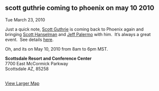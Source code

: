 
scott guthrie coming to phoenix on may 10 2010
----------------------------------------------

Tue March 23, 2010

Just a quick note, [Scott Guthrie](http://twitter.com/scottgu) is coming
back to Phoenix again and bringing [Scott
Hanselman](http://twitter.com/shanselman) and [Jeff
Palermo](http://twitter.com/jeffreypalermo) with him.  It’s always a
great event.  See details [here](http://azgroups2010.eventbrite.com/).

Oh, and its on May 10, 2010 from 8am to 6pm MST.

**Scottsdale Resort and Conference Center**\
7700 East McCormick Parkway\
Scottsdale AZ, 85258

\
[View Larger
Map](http://maps.google.com/maps?f=q&source=embed&hl=en&geocode=&q=Scottsdale+Resort+and+Conference+Center+7700+East+McCormick+Parkway++Scottsdale+AZ,+85258&sll=37.0625,-95.677068&sspn=43.713406,79.189453&ie=UTF8&hq=Scottsdale+Resort+and+Conference+Center&hnear=7700+E+McCormick+Pkwy,+Scottsdale,+AZ+85258&t=h&ll=33.548882,-111.91561&spn=0.006295,0.006295)
